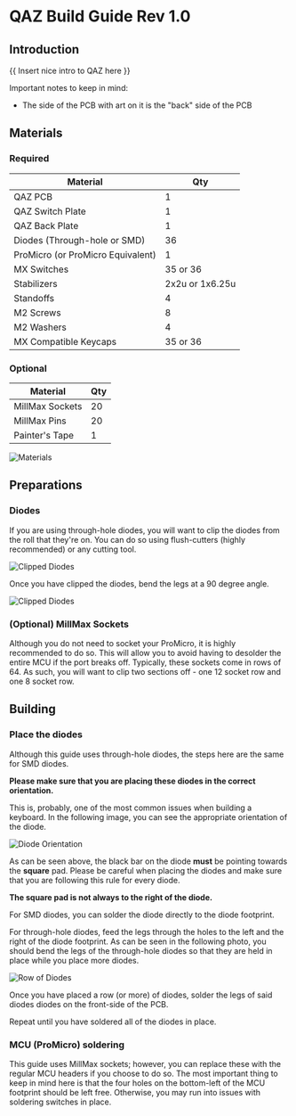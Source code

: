 # QAZ Build Guide Rev 1.0
## Introduction
{{ Insert nice intro to QAZ here }}

Important notes to keep in mind:

 - The side of the PCB with art on it is the "back" side of the PCB

## Materials
### Required
| Material | Qty |
|--|--|
| QAZ PCB | 1 |
| QAZ Switch Plate | 1 |
| QAZ Back Plate | 1 |
| Diodes (Through-hole or SMD)| 36
| ProMicro (or ProMicro Equivalent) | 1
| MX Switches | 35 or 36
| Stabilizers | 2x2u or 1x6.25u
| Standoffs | 4
| M2 Screws | 8
| M2 Washers | 4
| MX Compatible Keycaps | 35 or 36

### Optional
| Material | Qty |
| -- | -- |
| MillMax Sockets | 20
| MillMax Pins | 20
| Painter's Tape | 1

![Materials](static/IMG_1362.jpg)

## Preparations
### Diodes
If you are using through-hole diodes, you will want to clip the diodes from the roll that they're on. You can do so using flush-cutters (highly recommended) or any cutting tool.

![Clipped Diodes](static/IMG_1363.jpg)

Once you have clipped the diodes, bend the legs at a 90 degree angle.

![Clipped Diodes](static/IMG_1366.jpg)

### (Optional) MillMax Sockets
Although you do not need to socket your ProMicro, it is highly recommended to do so. This will allow you to avoid having to desolder the entire MCU if the port breaks off. Typically, these sockets come in rows of 64. As such, you will want to clip two sections off - one 12 socket row and one 8 socket row.

## Building
### Place the diodes
Although this guide uses through-hole diodes, the steps here are the same for SMD diodes.

**Please make sure that you are placing these diodes in the correct orientation.** 

This is, probably, one of the most common issues when building a keyboard. In the following image, you can see the appropriate orientation of the diode.

![Diode Orientation](static/IMG_1364.jpg)

As can be seen above, the black bar on the diode **must** be pointing towards the **square** pad. Please be careful when placing the diodes and make sure that you are following this rule for every diode. 

**The square pad is not always to the right of the diode.**

For SMD diodes, you can solder the diode directly to the diode footprint.

For through-hole diodes, feed the legs through the holes to the left and the right of the diode footprint.  As can be seen in the following photo, you should bend the legs of the through-hole diodes so that they are held in place while you place more diodes.

![Row of Diodes](static/IMG_1367.jpg)

Once you have placed a row (or more) of diodes, solder the legs of said diodes diodes on the front-side of the PCB.

Repeat until you have soldered all of the diodes in place.

### MCU (ProMicro) soldering
This guide uses MillMax sockets; however, you can replace these with the regular MCU headers if you choose to do so. The most important thing to keep in mind here is that the four holes on the bottom-left of the MCU footprint should be left free. Otherwise, you may run into issues with soldering switches in place.


